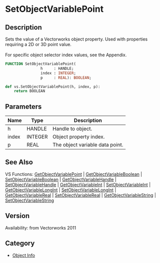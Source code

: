# SetObjectVariablePoint

## Description
Sets the value of a Vectorworks object property. Used with properties requiring a 2D or 3D point value.<BR>
<BR>
For specific object selector index values, see the Appendix.

```pascal
FUNCTION SetObjectVariablePoint(
				h     : HANDLE;
				index : INTEGER;
				p     : REAL): BOOLEAN;
```

```python
def vs.SetObjectVariablePoint(h, index, p):
    return BOOLEAN
```

## Parameters
|Name|Type|Description|
|---|---|---|
|h|HANDLE|Handle to object.|
|index|INTEGER|Object property index.|
|p|REAL|The object variable data point.|

## See Also
VS Functions:
[GetObjectVariablePoint](GetObjectVariablePoint.md) 
| [GetObjectVariableBoolean](GetObjectVariableBoolean.md) 
| [SetObjectVariableBoolean](SetObjectVariableBoolean.md) 
| [GetObjectVariableHandle](GetObjectVariableHandle.md) 
| [SetObjectVariableHandle](SetObjectVariableHandle.md) 
| [GetObjectVariableInt](GetObjectVariableInt.md) 
| [SetObjectVariableInt](SetObjectVariableInt.md) 
| [GetObjectVariableLongInt](GetObjectVariableLongInt.md) 
| [SetObjectVariableLongInt](SetObjectVariableLongInt.md) 
| [GetObjectVariableReal](GetObjectVariableReal.md) 
| [SetObjectVariableReal](SetObjectVariableReal.md) 
| [GetObjectVariableString](GetObjectVariableString.md) 
| [SetObjectVariableString](SetObjectVariableString.md)

## Version
Availability: from Vectorworks 2011

## Category
* [Object Info](../Categories/Object%20Info.md)
